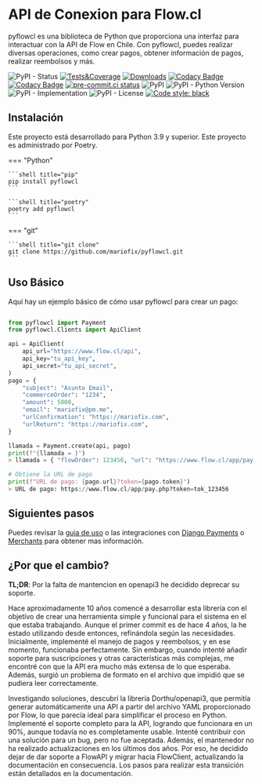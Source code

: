 # API de Conexion para Flow.cl

pyflowcl es una biblioteca de Python que proporciona una interfaz para interactuar con la API de Flow en Chile. Con pyflowcl, puedes realizar diversas operaciones, como crear pagos, obtener información de pagos, realizar reembolsos y más.

![PyPI - Status](https://img.shields.io/pypi/status/pyflowcl)
[![Tests&Coverage](https://github.com/mariofix/pyflowcl/actions/workflows/tests_coverage.yml/badge.svg?branch=main)](https://github.com/mariofix/pyflowcl/actions/workflows/tests_coverage.yml)
[![Downloads](https://pepy.tech/badge/pyflowcl)](https://pepy.tech/project/pyflowcl)
[![Codacy Badge](https://app.codacy.com/project/badge/Grade/7254d825df2d4292bf68563548d41f64)](https://app.codacy.com/gh/mariofix/pyflowcl/dashboard?utm_source=gh&utm_medium=referral&utm_content=&utm_campaign=Badge_grade)
[![Codacy Badge](https://app.codacy.com/project/badge/Coverage/7254d825df2d4292bf68563548d41f64)](https://app.codacy.com/gh/mariofix/pyflowcl/dashboard?utm_source=gh&utm_medium=referral&utm_content=&utm_campaign=Badge_coverage)
[![pre-commit.ci status](https://results.pre-commit.ci/badge/github/mariofix/pyflowcl/main.svg)](https://results.pre-commit.ci/latest/github/mariofix/pyflowcl/main)
![PyPI](https://img.shields.io/pypi/v/pyflowcl)
![PyPI - Python Version](https://img.shields.io/pypi/pyversions/pyflowcl)
![PyPI - Implementation](https://img.shields.io/pypi/implementation/pyflowcl)
![PyPI - License](https://img.shields.io/pypi/l/pyflowcl)
[![Code style: black](https://img.shields.io/badge/code%20style-black-000000.svg)](https://github.com/psf/black)

## Instalación

Este proyecto está desarrollado para Python 3.9 y superior.
Este proyecto es administrado por Poetry.

=== "Python"

    ```shell title="pip"
    pip install pyflowcl
    ```

    ```shell title="poetry"
    poetry add pyflowcl
    ```

=== "git"

    ```shell title="git clone"
    git clone https://github.com/mariofix/pyflowcl.git
    ```

## Uso Básico

Aquí hay un ejemplo básico de cómo usar pyflowcl para crear un pago:

```python

from pyflowcl import Payment
from pyflowcl.Clients import ApiClient

api = ApiClient(
    api_url="https://www.flow.cl/api",
    api_key="tu_api_key",
    api_secret="tu_api_secret",
)
pago = {
    "subject": "Asunto Email",
    "commerceOrder": "1234",
    "amount": 5000,
    "email": "mariofix@pm.me",
    "urlConfirmation": "https://mariofix.com",
    "urlReturn": "https://mariofix.com",
}

llamada = Payment.create(api, pago)
print(f"{llamada = }")
> llamada = { "flowOrder": 123456, "url": "https://www.flow.cl/app/pay.php", "token": "tok_123456" }

# Obtiene la URL de pago
print(f"URL de pago: {pago.url}?token={pago.token}")
> URL de pago: https://www.flow.cl/app/pay.php?token=tok_123456
```

## Siguientes pasos

Puedes revisar la [guia de uso](uso.md) o las integraciones con [Django Payments](django-payments.md) o [Merchants](merchants.md) para obtener mas información.

## ¿Por que el cambio?

**TL;DR**: Por la falta de mantencion en openapi3 he decidido deprecar su soporte.

Hace aproximadamente 10 años comencé a desarrollar esta librería con el objetivo de crear una herramienta simple y funcional para el sistema en el que estaba trabajando. Aunque el primer commit es de hace 4 años, la he estado utilizando desde entonces, refinándola según las necesidades. Inicialmente, implementé el manejo de pagos y reembolsos, y en ese momento, funcionaba perfectamente. Sin embargo, cuando intenté añadir soporte para suscripciones y otras características más complejas, me encontré con que la API era mucho más extensa de lo que esperaba. Además, surgió un problema de formato en el archivo que impidió que se pudiera leer correctamente.

Investigando soluciones, descubrí la librería Dorthu/openapi3, que permitía generar automáticamente una API a partir del archivo YAML proporcionado por Flow, lo que parecía ideal para simplificar el proceso en Python. Implementé el soporte completo para la API, logrando que funcionara en un 90%, aunque todavía no es completamente usable. Intenté contribuir con una solución para un bug, pero no fue aceptada. Además, el mantenedor no ha realizado actualizaciones en los últimos dos años. Por eso, he decidido dejar de dar soporte a FlowAPI y migrar hacia FlowClient, actualizando la documentación en consecuencia. Los pasos para realizar esta transición están detallados en la documentación.
